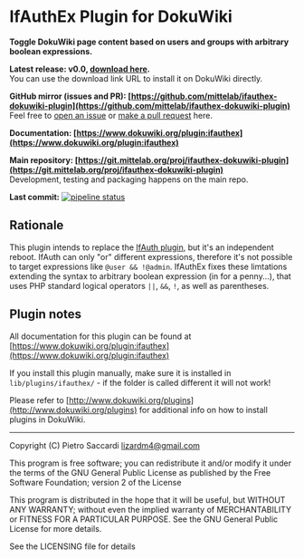 IfAuthEx Plugin for DokuWiki
===
**Toggle DokuWiki page content based on users and groups with arbitrary boolean expressions.**  

**Latest release: v0.0, [download here](https://git.mittelab.org/proj/ifauthex-dokuwiki-plugin/-/jobs/artifacts/v0.0/raw/ifauthex.zip?job=package).**  
You can use the download link URL to install it on DokuWiki directly.

**GitHub mirror (issues and PR): [https://github.com/mittelab/ifauthex-dokuwiki-plugin](https://github.com/mittelab/ifauthex-dokuwiki-plugin)**  
Feel free to [open an issue](https://github.com/mittelab/ifauthex-dokuwiki-plugin/issues) or [make a pull request](https://github.com/mittelab/ifauthex-dokuwiki-plugin/pulls) here.

**Documentation: [https://www.dokuwiki.org/plugin:ifauthex](https://www.dokuwiki.org/plugin:ifauthex)**

**Main repository: [https://git.mittelab.org/proj/ifauthex-dokuwiki-plugin](https://git.mittelab.org/proj/ifauthex-dokuwiki-plugin)**  
Development, testing and packaging happens on the main repo.

**Last commit:** [![pipeline status](https://git.mittelab.org/proj/ifauthex-dokuwiki-plugin/badges/master/pipeline.svg)](https://git.mittelab.org/proj/ifauthex-dokuwiki-plugin/commits/master)

Rationale
---
This plugin intends to replace the [IfAuth plugin](https://www.dokuwiki.org/plugin:ifauth), but
it's an independent reboot. IfAuth can only "or" different expressions, therefore it's not possible
to target expressions like `@user && !@admin`. IfAuthEx fixes these limtations extending the syntax
to arbitrary boolean expression (in for a penny...), that uses PHP standard logical operators `||`,
`&&`, `!`, as well as parentheses.

Plugin notes
---

All documentation for this plugin can be found at
[https://www.dokuwiki.org/plugin:ifauthex](https://www.dokuwiki.org/plugin:ifauthex)

If you install this plugin manually, make sure it is installed in
`lib/plugins/ifauthex/` - if the folder is called different it
will not work!

Please refer to [http://www.dokuwiki.org/plugins](http://www.dokuwiki.org/plugins) for additional info
on how to install plugins in DokuWiki.

---

Copyright (C) Pietro Saccardi <lizardm4@gmail.com>

This program is free software; you can redistribute it and/or modify
it under the terms of the GNU General Public License as published by
the Free Software Foundation; version 2 of the License

This program is distributed in the hope that it will be useful,
but WITHOUT ANY WARRANTY; without even the implied warranty of
MERCHANTABILITY or FITNESS FOR A PARTICULAR PURPOSE.  See the
GNU General Public License for more details.

See the LICENSING file for details
